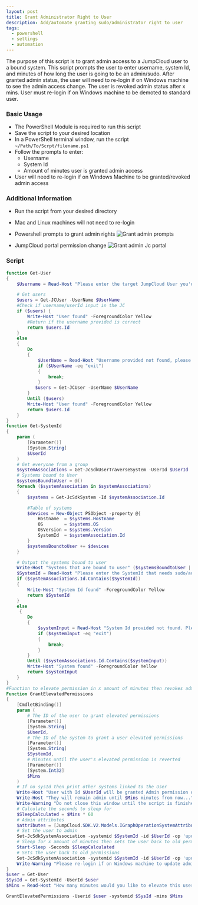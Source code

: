 ```yaml
---
layout: post
title: Grant Administrator Right to User
description: Add/automate granting sudo/administrator right to user
tags:
  - powershell
  - settings
  - automation
---
```

The purpose of this script is to grant admin access to a JumpCloud user to a bound system.
This script prompts the user to enter username, system Id, and minutes of how long the user is going to be an admin/sudo. After granted admin status, the user will need to re-login if on Windows machine to see the admin access change. The user is revoked admin status after x mins. User must re-login if on Windows machine to be demoted to standard user. 

### Basic Usage

* The PowerShell Module is required to run this script
* Save the script to your desired location
* In a PowerShell terminal window, run the script `~/Path/To/Scrpt/filename.ps1`
* Follow the prompts to enter:
    * Username
    * System Id
    * Amount of minutes user is granted admin access
* User will need to re-login if on Windows Machine to be granted/revoked admin access

### Additional Information

* Run the script from your desired directory
* Mac and Linux machines will not need to re-login

* Powershell prompts to grant admin rights
![Grant admin prompts](./../../../images/grantAdminPrompts.gif)


* JumpCloud portal permission change
![Grant admin Jc portal](./../../../images/grantAdminJcPortal.gif)
### Script

```powershell
function Get-User 
{
    $Username = Read-Host "Please enter the target JumpCloud User you'd like to elevate to admin/sudo temporarily"

    # Get users
    $users = Get-JCUser -UserName $UserName
    #Check if username/userId input in the JC
    if ($users) {
        Write-Host "User found" -ForegroundColor Yellow
        #Return if the username provided is correct
        return $users.Id
    }
    else 
    {
        Do 
        {
            $UserName = Read-Host "Username provided not found, please enter the correct username"
            if ($UserName -eq "exit") 
            {
                break;
            }
           $users = Get-JCUser -UserName $UserName
        }
        Until ($users)
        Write-Host "User found" -ForegroundColor Yellow
        return $users.Id
    }
}
function Get-SystemId 
{
    param (
        [Parameter()]
        [System.String]
        $UserId
    )
    # Get everyone from a group
    $systemAssociations = Get-JcSdkUserTraverseSystem -UserId $UserId
    # Systems bound to User
    $systemsBoundtoUser = @()
    foreach ($systemAssociation in $systemAssociations) 
    {
        $systems = Get-JcSdkSystem -Id $systemAssociation.Id

        #Table of systems
        $devices = New-Object PSObject -property @{
            Hostname  = $systems.Hostname
            OS        = $systems.OS
            OSVersion = $systems.Version
            SystemId  = $systemAssociation.Id
        }
        $systemsBoundtoUser += $devices
    }

    # Output the systems bound to user
    Write-Host "Systems that are bound to user" ($systemsBoundtoUser | Out-String) -ForegroundColor Blue
    $SystemId = Read-Host "Please enter the SystemId that needs sudo/admin privileges"
    if ($systemAssociations.Id.Contains($SystemId)) 
    {
        Write-Host "System Id found" -ForegroundColor Yellow
        return $SystemId
    } 
    else
     {
        Do 
        {
            $systemInput = Read-Host "System Id provided not found. Please enter the system id to grant admin rights" 
            if ($systemInput -eq "exit") 
            {
                break;
            }
        }
        Until ($systemAssociations.Id.Contains($systemInput))
        Write-Host "System found" -ForegroundColor Yellow
        return $systemInput
    }
}
#Function to elevate permission in x amount of minutes then revokes admin right to user
Function GrantElevatedPermissions 
{
    [CmdletBinding()]
    param (
        # The ID of the user to grant elevated permissions
        [Parameter()]
        [System.String]
        $UserId,
        # The ID of the system to grant a user elevated permissions
        [Parameter()]
        [System.String]
        $SystemId,
        # Minutes until the user's elevated permission is reverted
        [Parameter()]
        [System.Int32]
        $Mins
    )
    # If no sysId then print other systems linked to the User
    Write-Host "User with Id $UserId will be granted Admin permission on System with Id $SystemId"
    Write-Host "They will remain admin until $Mins minutes from now..."
    Write-Warning "Do not close this window until the script is finished or the user will remain admin!"
    # Calculate the seconds to sleep for 
    $SleepCalculated = $Mins * 60
    # Admin attributes
    $attributes = [JumpCloud.SDK.V2.Models.IGraphOperationSystemAttributes]@{ 'sudo' = @{'enabled' = $true; 'withoutPassword' = $false } }
    # Set the user to admin
    Set-JcSdkSystemAssociation -systemid $SystemId -id $UserId -op 'update' -type 'user' -Attributes $attributes.AdditionalProperties
    # Sleep for x amount of minutes then sets the user back to old permissions
    Start-Sleep -Seconds $SleepCalculated
    # Sets the user back to old permissions
    Set-JcSdkSystemAssociation -systemid $SystemId -id $UserId -op 'update' -type 'user'
    Write-Warning "Please re-login if on Windows machine to update admin rights"
}
$user = Get-User
$SysId = Get-SystemId -UserId $user
$Mins = Read-Host "How many minutes would you like to elevate this user for to Sudo/Admin for?"

GrantElevatedPermissions -Userid $user -systemid $SysId -mins $Mins
```